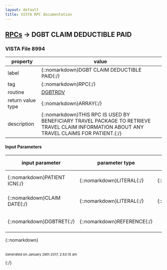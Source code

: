 ```yaml
---
layout: default
title: VISTA RPC documentation
---
```




## [RPCs](TableOfContent.md) &#8594; DGBT CLAIM DEDUCTIBLE PAID 



### VISTA File 8994 


 property | value 
--- | --- 
 label | {::nomarkdown}DGBT CLAIM DEDUCTIBLE PAID{:/}
 tag | {::nomarkdown}RPC{:/}
 routine | [DGBTRDV](http://code.osehra.org/dox/Routine_DGBTRDV_source.html)
 return value type | {::nomarkdown}ARRAY{:/}
 description | {::nomarkdown}THIS RPC IS USED BY BENEFICIARY TRAVEL PACKAGE TO RETRIEVE TRAVEL CLAIM INFORMATION ABOUT ANY TRAVEL CLAIMS FOR PATIENT.{:/}

#### Input Parameters

| input parameter | parameter type | maximum data length | required | description | 
| --- | --- | --- | --- | --- | 
| {::nomarkdown}PATIENT ICN{:/} | {::nomarkdown}LITERAL{:/} | {::nomarkdown}30{:/} | {::nomarkdown}true{:/} | {::nomarkdown}PATIENTS ICN NUMBER FROM ^DPT(DFN).{:/} | 
| {::nomarkdown}CLAIM DATE{:/} | {::nomarkdown}LITERAL{:/} | {::nomarkdown}15{:/} | {::nomarkdown}true{:/} | {::nomarkdown}BENEFICIARY TRAVEL CLAIM DATE (NOT THE CURRENT DATE).{:/} | 
| {::nomarkdown}DGBTRET{:/} | {::nomarkdown}REFERENCE{:/} |  | {::nomarkdown}true{:/} | {::nomarkdown}THE ARRAY THE DATA WILL BE RETURNED IN.{:/} | 

{::nomarkdown} <br/><br/><p style="font-size: 11px">Generated on January 26th 2017, 2:53:15 am</p>{:/}